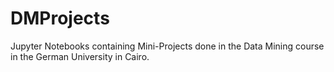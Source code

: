 # DMProjects
Jupyter Notebooks containing Mini-Projects done in the Data Mining course in the German University in Cairo.
